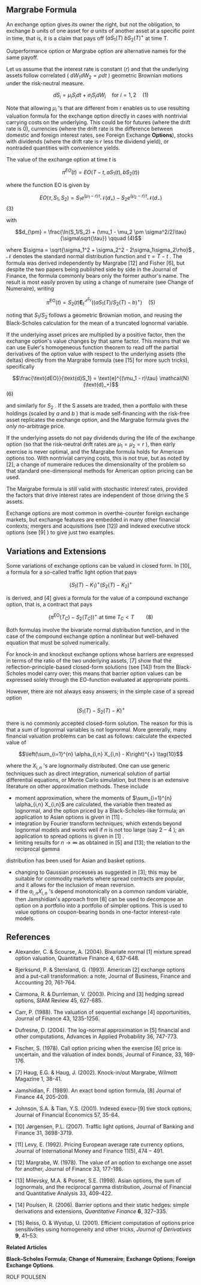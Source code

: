 ## Margrabe Formula

An exchange option gives its owner the right, but not the obligation, to exchange  $b$  units of one asset for  $a$  units of another asset at a specific point in time, that is, it is a claim that pays off  $(aS_1(T)$  $bS_2(T)^+$  at time T.

Outperformance option or Margrabe option are alternative names for the same payoff.

Let us assume that the interest rate is constant  $(r)$  and that the underlying assets follow correlated ( $dW_1 dW_2 = \rho dt$ ) geometric Brownian motions under the risk-neutral measure.

$$dS_i = \mu_i S_i dt + \sigma_i S_i dW_i \quad \text{for } i = 1, 2 \quad (1)$$

Note that allowing  $\mu_i$ 's that are different from r enables us to use resulting valuation formula for the exchange option directly in cases with nontrivial carrying costs on the underlying. This could be for futures (where the drift rate is 0), currencies (where the drift rate is the difference between domestic and foreign interest rates, see Foreign Exchange **Options**), stocks with dividends (where the drift rate is  $r$  less the dividend yield), or nontraded quantities with convenience yields.

The value of the exchange option at time  $t$  is

$$\pi^{EO}(t) = EO(T - t, aS_1(t), bS_2(t)) \tag{2}$$

where the function EO is given by

$$EO(\tau, S_1, S_2) = S_1 e^{(\mu_1 - r)\tau} \mathcal{N}(d_+) - S_2 e^{(\mu_2 - r)\tau} \mathcal{N}(d_-)$$
(3)

with

$$d_{\pm} = \frac{\ln(S_1/S_2) + (\mu_1 - \mu_2 \pm \sigma^2/2)\tau}{\sigma\sqrt{\tau}} \qquad (4)$$

where  $\sigma = \sqrt{\sigma_1^2 + \sigma_2^2 - 2\sigma_1\sigma_2\rho}$ ,  $\mathcal{N}$  denotes the standard normal distribution function and  $\tau = T - t$ . The formula was derived independently by Margrabe [12] and Fisher [6], but despite the two papers being published side by side in the Journal of Finance, the formula commonly bears only the former author's name. The result is most easily proven by using a change of numeraire (see Change of Numeraire), writing

$$\pi^{\text{EO}}(t) = S_2(t) \mathbf{E}_t^{\mathcal{Q}^{S_2}} ((aS_1(T)/S_2(T) - b)^+) \quad (5)$$

noting that  $S_1/S_2$  follows a geometric Brownian motion, and reusing the Black-Scholes calculation for the mean of a truncated lognormal variable.

If the underlying asset prices are multiplied by a positive factor, then the exchange option's value changes by that same factor. This means that we can use Euler's homogeneous function theorem to read off the partial derivatives of the option value with respect to the underlying assets (the deltas) directly from the Margrabe formula (see [15] for more such tricks), specifically

$$\frac{\text{dEO}}{\text{d}S_1} = \text{e}^{(\mu_1 - r)\tau} \mathcal{N}(\text{d}_+)$$
(6)

and similarly for  $S_2$ . If the S assets are traded, then a portfolio with these holdings (scaled by  $a$  and  $b$ ) that is made self-financing with the risk-free asset replicates the exchange option, and the Margrabe formula gives *the only* no-arbitrage price.

If the underlying assets do not pay dividends during the life of the exchange option (so that the risk-neutral drift rates are  $\mu_1 = \mu_2 = r$ ), then early exercise is never optimal, and the Margrabe formula holds for American options too. With nontrivial carrying costs, this is not true, but as noted by [2], a change of numeraire reduces the dimensionality of the problem so that standard one-dimensional methods for American option pricing can be used.

The Margrabe formula is still valid with stochastic interest rates, provided the factors that drive interest rates are independent of those driving the S assets.

Exchange options are most common in overthe-counter foreign exchange markets, but exchange features are embedded in many other financial contexts; mergers and acquisitions (see [12]) and indexed executive stock options (see  $[9]$ ) to give just two examples.

## Variations and Extensions

Some variations of exchange options can be valued in closed form. In [10], a formula for a so-called traffic light option that pays

$$(S_1(T) - K_1)^+(S_2(T) - K_2)^+ \tag{7}$$

is derived, and [4] gives a formula for the value of a compound exchange option, that is, a contract that pays

$$(\pi^{\text{EO}}(T_C) - S_2(T_C))^+ \text{ at time } T_C < T \qquad (8)$$

Both formulas involve the bivariate normal distribution function, and in the case of the compound exchange option a nonlinear but well-behaved equation that must be solved numerically.

For knock-in and knockout exchange options whose barriers are expressed in terms of the ratio of the two underlying assets, [7] show that the reflection-principle-based closed-form solutions (see [14]) from the Black-Scholes model carry over; this means that barrier option values can be expressed solely through the EO-function evaluated at appropriate points.

However, there are not always easy answers; in the simple case of a spread option

$$(S_1(T) - S_2(T) - K)^+ \tag{9}$$

there is no commonly accepted closed-form solution. The reason for this is that a sum of lognormal variables is not lognormal. More generally, many financial valuation problems can be cast as follows: calculate the expected value of

$$\left(\sum_{i=1}^{n} \alpha_{i,n} X_{i,n} - K\right)^{+} \tag{10}$$

where the  $X_{i,n}$ 's are lognormally distributed. One can use generic techniques such as direct integration, numerical solution of partial differential equations, or Monte Carlo simulation, but there is an extensive literature on other approximation methods. These include

- moment approximation, where the moments of  $\sum_{i=1}^{n} \alpha_{i,n} X_{i,n}$  are calculated, the variable then treated as lognormal, and the option priced by a Black-Scholes-like formula; an application to Asian options is given in  $[11]$ .
- integration by Fourier transform techniques, which extends beyond lognormal models and works well if *n* is not too large (say  $2-4$ ); an application to spread options is given in  $[1]$ .
- limiting results for  $n \to \infty$  as obtained in [5] and [13]; the relation to the reciprocal gamma

distribution has been used for Asian and basket options.

- changing to Gaussian processes as suggested in [3]; this may be suitable for commodity markets where spread contracts are popular, and it allows for the inclusion of mean reversion.
- if the  $a_{i,n}X_{i,n}$ 's depend monotonically on a common random variable, then Jamshidian's approach from  $[8]$  can be used to decompose an option on a portfolio into a portfolio of simpler options. This is used to value options on coupon-bearing bonds in one-factor interest-rate models.

## References

- Alexander, C. & Scourse, A. (2004). Bivariate normal [1] mixture spread option valuation, Quantitative Finance 4, 637-648.
- Bjerksund, P. & Stensland, G. (1993). American [2] exchange options and a put-call transformation: a note, Journal of Business, Finance and Accounting 20, 761-764.
- Carmona, R. & Durrleman, V. (2003). Pricing and [3] hedging spread options, SIAM Review 45, 627-685.
- Carr, P. (1988). The valuation of sequential exchange [4] opportunities, Journal of Finance 43, 1235-1256.
- Dufresne, D. (2004). The log-normal approximation in [5] financial and other computations, Advances in Applied Probability 36, 747-773.
- Fischer, S. (1978). Call option pricing when the exercise [6] price is uncertain, and the valuation of index bonds, Journal of Finance, 33, 169-176.
- [7] Haug, E.G. & Haug, J. (2002). Knock-in/out Margrabe, Wilmott Magazine 1, 38-41.
- Jamshidian, F. (1989). An exact bond option formula, [8] Journal of Finance 44, 205-209.
- Johnson, S.A. & Tian, Y.S. (2001). Indexed execu-[9] tive stock options, Journal of Financial Economics 57, 35-64.
- [10] Jørgensen, P.L. (2007). Traffic light options, Journal of Banking and Finance 31, 3698-3719.
- [11] Levy, E. (1992). Pricing European average rate currency options, Journal of International Money and Finance  $11(5), 474-491.$
- [12] Margrabe, W. (1978). The value of an option to exchange one asset for another, Journal of Finance 33, 177-186.
- [13] Milevsky, M.A. & Posner, S.E. (1998). Asian options, the sum of lognormals, and the reciprocal gamma distribution, Journal of Financial and Quantitative Analysis 33, 409-422.

- [14] Poulsen, R. (2006). Barrier options and their static hedges: simple derivations and extensions, *Quantitative Finance* **6**, 327–335.
- [15] Reiss, O. & Wystup, U. (2001). Efficient computation of options price sensitivities using homogeneity and other tricks, *Journal of Derivatives* **9**, 41–53.

**Related Articles**

**Black–Scholes Formula**; **Change of Numeraire**; **Exchange Options**; **Foreign Exchange Options**.

ROLF POULSEN